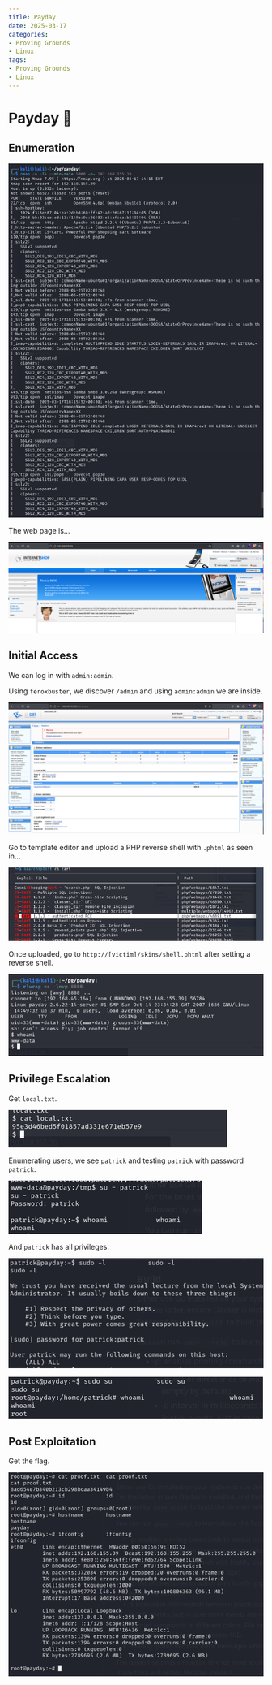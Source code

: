 ```yaml
---
title: Payday
date: 2025-03-17
categories:
- Proving Grounds
- Linux
tags:
- Proving Grounds
- Linux
---
```


# Payday 🔸
<!-- more -->

## Enumeration

![](../assets/Pasted%20image%2020250317192645.png)

The web page is...

![](../assets/Pasted%20image%2020250317192943.png)

## Initial Access

We can log in with `admin:admin`.

Using `feroxbuster`, we discover `/admin` and using `admin:admin` we are inside.

![](../assets/Pasted%20image%2020250317193602.png)

Go to template editor and upload a PHP reverse shell with `.phtml` as seen in...

![](../assets/Pasted%20image%2020250317194757.png)

Once uploaded, go to `http://[victim]/skins/shell.phtml` after setting a reverse shell.

![](../assets/Pasted%20image%2020250317194950.png)

## Privilege Escalation

Get `local.txt`.

![](../assets/Pasted%20image%2020250317195318.png)

Enumerating users, we see `patrick` and testing `patrick` with password `patrick`.

![](../assets/Pasted%20image%2020250317210147.png)

And `patrick` has all privileges.

![](../assets/Pasted%20image%2020250317210236.png)

![](../assets/Pasted%20image%2020250317210249.png)

## Post Exploitation

Get the flag.

![](../assets/Pasted%20image%2020250317210324.png)
